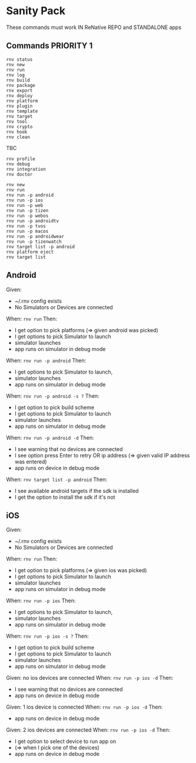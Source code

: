 # Sanity Pack

These commands must work IN ReNative REPO and STANDALONE apps

## Commands PRIORITY 1

```
rnv status
rnv new
rnv run
rnv log
rnv build
rnv package
rnv export
rnv deploy
rnv platform
rnv plugin
rnv template
rnv target
rnv tool
rnv crypto
rnv hook
rnv clean
```

TBC

```
rnv profile
rnv debug
rnv integration
rnv doctor
```


```
rnv new
rnv run
rnv run -p android
rnv run -p ios
rnv run -p web
rnv run -p tizen
rnv run -p webos
rnv run -p androidtv
rnv run -p tvos
rnv run -p macos
rnv run -p androidwear
rnv run -p tizenwatch
rnv target list -p android
rnv platform eject
rnv target list
```



## Android

Given:
- ~/.rnv config exists
- No Simulators or Devices are connected

When: `rnv run`
Then:
- I get option to pick platforms (=> given android was picked)
- I get options to pick Simulator to launch
- simulator launches
- app runs on simulator in debug mode

When: `rnv run -p android`
Then:
- I get options to pick Simulator to launch,
- simulator launches
- app runs on simulator in debug mode

When: `rnv run -p android -s ?`
Then:
- I get option to pick build scheme
- I get options to pick Simulator to launch
- simulator launches
- app runs on simulator in debug mode

When: `rnv run -p android -d`
Then:
- I see warning that no devices are connected
- I see option press Enter to retry OR ip address (=> given valid IP address was entered)
- app runs on device in debug mode

When: `rnv target list -p android`
Then:
- I see available android targets if the sdk is installed
- I get the option to install the sdk if it's not

## iOS

Given:
- ~/.rnv config exists
- No Simulators or Devices are connected

When: `rnv run`
Then:
- I get option to pick platforms (=> given ios was picked)
- I get options to pick Simulator to launch
- simulator launches
- app runs on simulator in debug mode

When: `rnv run -p ios`
Then:
- I get options to pick Simulator to launch,
- simulator launches
- app runs on simulator in debug mode

When: `rnv run -p ios -s ?`
Then:
- I get option to pick build scheme
- I get options to pick Simulator to launch
- simulator launches
- app runs on simulator in debug mode

Given: no ios devices are connected
When: `rnv run -p ios -d`
Then:
- I see warning that no devices are connected
- app runs on device in debug mode

Given: 1 ios device is connected
When: `rnv run -p ios -d`
Then:
- app runs on device in debug mode

Given: 2 ios devices are connected
When: `rnv run -p ios -d`
Then:
- I get option to select device to run app on
- (=> when I pick one of the devices)
- app runs on device in debug mode
